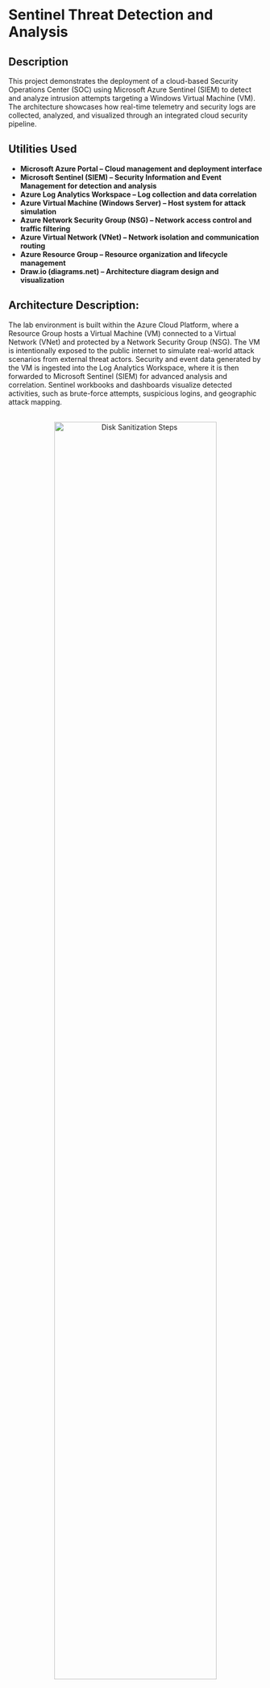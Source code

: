 # Sentinel Threat Detection and Analysis




<h2>Description</h2>
This project demonstrates the deployment of a cloud-based Security Operations Center (SOC) using Microsoft Azure Sentinel (SIEM) to detect and analyze intrusion attempts targeting a Windows Virtual Machine (VM). The architecture showcases how real-time telemetry and security logs are collected, analyzed, and visualized through an integrated cloud security pipeline.


<h2>Utilities Used</h2>

- <b>Microsoft Azure Portal – Cloud management and deployment interface</b> 
- <b>Microsoft Sentinel (SIEM) – Security Information and Event Management for detection and analysis</b>
- <b>Azure Log Analytics Workspace – Log collection and data correlation</b>
- <b>Azure Virtual Machine (Windows Server) – Host system for attack simulation</b>
- <b>Azure Network Security Group (NSG) – Network access control and traffic filtering</b>
- <b>Azure Virtual Network (VNet) – Network isolation and communication routing</b>
- <b>Azure Resource Group – Resource organization and lifecycle management</b>
- <b>Draw.io (diagrams.net) – Architecture diagram design and visualization</b>




<h2>Architecture Description:</h2>

<p align="left">
The lab environment is built within the Azure Cloud Platform, where a Resource Group hosts a Virtual Machine (VM) connected to a Virtual Network (VNet) and protected by a Network Security Group (NSG). The VM is intentionally exposed to the public internet to simulate real-world attack scenarios from external threat actors. Security and event data generated by the VM is ingested into the Log Analytics Workspace, where it is then forwarded to Microsoft Sentinel (SIEM) for advanced analysis and correlation. Sentinel workbooks and dashboards visualize detected activities, such as brute-force attempts, suspicious logins, and geographic attack mapping.

<p align="center"> 
  
<br/>
<img src="https://i.imgur.com/K979mXd.png"height="80%" width="80%" alt="Disk Sanitization Steps"/>
<br />
<br />
<h2>Key Components:</h2>

- <b>Azure Resource Group – Centralized container for managing cloud assets</b> 
- <b>Virtual Machine (VM) – Simulated endpoint targeted by attackers</b>
- <b>Network Security Group (NSG) – Defines inbound and outbound traffic rules</b>
- <b>Log Analytics Workspace – Collects and normalizes security logs</b>
- <b>Microsoft Sentinel (SIEM) – Performs detection, analysis, and visualization of attack data</b>
- <b>Attack Map Dashboard – Displays live intrusion attempts based on geolocation data</b>

<br />
<h2>Outcomes:</h2>

- <b>Successfully detected and visualized external brute-force and network intrusion attempts</b> 
- <b>Gained hands-on experience configuring Azure Sentinel, Log Analytics, and NSG rules</b>
- <b>Demonstrated understanding of SIEM operations, cloud security architecture, and incident analysis</b>
<img src="https://i.imgur.com/JrHMCHl.png" height="80%" width="80%" alt="Disk Sanitization Steps"/>
<br />
<br />
Created Virtual Network
<br/>
<img src="https://i.imgur.com/7odSjEY.png" height="80%" width="80%" alt="Disk Sanitization Steps"/>
<br />
<br />
<img src="https://i.imgur.com/Ek7gX4v.png" height="80%" width="80%" alt="Disk Sanitization Steps"/>
<br />
<br />
<img src="https://i.imgur.com/xcOQIJV.png" height="80%" width="80%" alt="Disk Sanitization Steps"/>
<br />
<br />
<img src="https://i.imgur.com/wKqXwR2.png" height="80%" width="80%" alt="Disk Sanitization Steps"/>
<br />
<br />
CT Lab was created
<br/>
<img src="https://i.imgur.com/e2Ek6C1.png" height="80%" width="80%" alt="Disk Sanitization Steps"/>
<br />
<br />
Created Virtual Machine:  <br/>
<img src="https://i.imgur.com/VbbG8dT.png" height="80%" width="80%" alt="Disk Sanitization Steps"/>
<br />
<br />
<img src="https://i.imgur.com/rsJoRDq.png" height="80%" width="80%" alt="Disk Sanitization Steps"/>
<br />
<br />
CT-SOC-Lab setup with all resources needed to do project: <br />
-Virtual Machine
-Public IP Address
-Network Security Group
-Virtual Network
-Network Interface
-Disk
-Virtual Network
<img src="https://i.imgur.com/0jAyCAP.png" height="80%" width="80%" alt="Disk Sanitization Steps"/>







<h2>Summary</h2>

Created an Azure Free Trial subscription through the Azure Portal, verified identity, and activated default directory services. Configured cost management and billing settings to monitor usage, ensuring no paid resources were deployed during initial setup. Prepared environment for future SOC lab resource creation.







